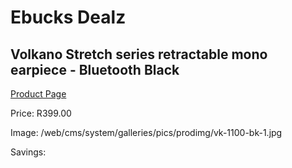 
# Ebucks Dealz
## Volkano Stretch series retractable mono earpiece - Bluetooth Black
[Product Page](https://www.ebucks.com/web/shop/productSelected.do?prodId=1196478082&catId=714972256)

Price: R399.00

Image: /web/cms/system/galleries/pics/prodimg/vk-1100-bk-1.jpg

Savings: 


	